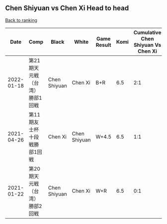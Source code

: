 ## Chen Shiyuan vs Chen Xi Head to head

[Back to ranking](../../index.md)




| **Date** | **Comp** | **Black** | **White** | **Game Result** | **Komi** | **Cumulative Chen Shiyuan Vs Chen Xi** | **Chen Shiyuan Streak** | **Chen Xi Streak** | 
| --- | --- | --- | --- | --- | --- | --- | --- | --- |
| 2022-01-18 | 第21期天元戦（台湾）勝部1回戦 | Chen Shiyuan | Chen Xi | B+R | 6.5 | 2:1 | 2 | 0 | 
| 2021-04-26 | 第11期友士杯十段戦勝部1回戦 | Chen Xi | Chen Shiyuan | W+4.5 | 6.5 | 1:1 | 1 | 0 | 
| 2021-01-22 | 第20期天元戦（台湾）勝部2回戦 | Chen Shiyuan | Chen Xi | W+R | 6.5 | 0:1 | 0 | 1 |




